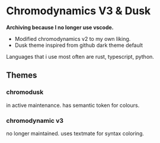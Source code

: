 # Chromodynamics V3 & Dusk

**Archiving because I no longer use vscode.**

- Modified chromodynamics v2 to my own liking.
- Dusk theme inspired from github dark theme default

Languages that i use most often are rust, typescript, python.

## Themes

### chromodusk

in active maintenance.
has semantic token for colours.

### chromodynamic v3

no longer maintained.
uses textmate for syntax coloring.
